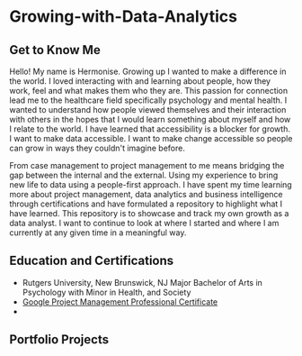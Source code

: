 # Growing-with-Data-Analytics

## Get to Know Me 

Hello! My name is Hermonise. Growing up I wanted to make a difference in the world. I loved interacting with and learning about people, how they work, feel and what makes them who they are. This passion for connection lead me to the healthcare field specifically psychology and mental health. I wanted to understand how people viewed themselves and their interaction with others in the hopes that I would learn something about myself and how I relate to the world. I have learned that accessibility is a blocker for growth. I want to make data accessible. I want to make change accessible so people can grow in ways they couldn't imagine before.

From case management to project management to me means bridging the gap between the internal and the external. Using my experience to bring new life to data using a people-first approach. I have spent my time learning more about project management, data analytics and business intelligence through certifications and have formulated a repository to highlight what I have learned. This repository is to showcase and track my own growth as a data analyst. I want to continue to look at where I started and where I am currently at any given time in a meaningful way. 

## Education and Certifications 

* Rutgers University, New Brunswick, NJ Major Bachelor of Arts in Psychology with Minor in Health, and Society
* [Google Project Management Professional Certificate ](https://www.credly.com/badges/c545b2f3-effa-4ace-bbc3-f64b328804b1/linked_in_profile)
* 
## Portfolio Projects 
